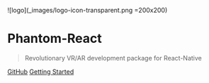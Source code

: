 ![logo](_images/logo-icon-transparent.png =200x200)

# Phantom-React

> Revolutionary VR/AR development package for React-Native

[GitHub](https://github.com/TobyX-Corp/phantom-react)
[Getting Started](phantom-platform-overview.md)